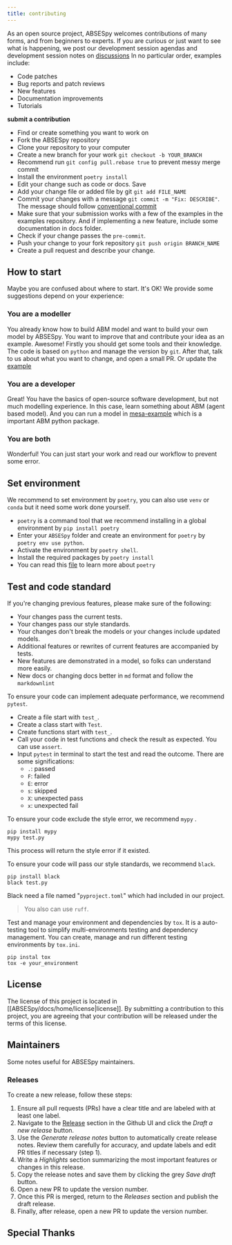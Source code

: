 ```yaml
---
title: contributing
---
```

<!-- markdownlint-disable -->
As an open source project, ABSESpy welcomes contributions of many forms, and from beginners to experts. If you are curious or just want to see what is happening, we post our development session agendas and development session notes on [discussions](https://github.com/ABSESpy/ABSESpy/discussions)
In no particular order, examples include:

- Code patches
- Bug reports and patch reviews
- New features
- Documentation improvements
- Tutorials

**submit a contribution**  

- Find or create something you want to work on
- Fork the ABSESpy repository
- Clone your repository to your computer
- Create a new branch for your work `git checkout -b YOUR_BRANCH`
- Recommend run `git config pull.rebase true` to prevent messy merge commit
- Install the environment `poetry install`
- Edit your change such as code or docs. Save
- Add your change file or added file by git `git add FILE_NAME`
- Commit your changes with a message `git commit -m "Fix: DESCRIBE"`. The message should follow [conventional commit](https://www.conventionalcommits.org/en/v1.0.0/)
- Make sure that your submission works with a few of the examples in the examples repository. And if implementing a new feature, include some documentation in docs folder.
- Check if your change passes the `pre-commit`. 
- Push your change to your fork repository `git push origin BRANCH_NAME`
- Create a pull request and describe your change.

## How to start

Maybe you are confused about where to start. It's OK! We provide some suggestions depend on your experience:

### You are a modeller

You already know how to build ABM model and want to build your own model by ABSESpy. You want to improve that and contribute your idea as an example. Awesome!
Firstly you should get some tools and their knowledge. The code is based on `python` and manage the version by `git`. 
After that, talk to us about what you want to change, and open a small PR. Or update the [example](https://github.com/ABSESpy/ABSESpy/tree/master/examples)

### You are a developer

Great! You have the basics of open-source software development, but not much modelling experience.
In this case, learn something about ABM (agent based model). And you can run a model in [mesa-example](https://mesa.readthedocs.io/latest/tutorials/visualization_tutorial.html) which is a important ABM python package.

### You are both

Wonderful! You can just start your work and read our workflow to prevent some error. 

## Set environment

We recommend to set environment by `poetry`, you can also use `venv` or `conda` but it need some work done yourself. 

- `poetry` is a command tool that we recommend installing in a global environment by `pip install poetry`
- Enter your `ABSESpy` folder and create an environment for `poetry` by `poetry env use python`.
- Activate the environment by `poetry shell`.
- Install the required packages by `poetry install`
- You can read this [file](https://python-poetry.org/) to learn more about `poetry`

## Test and code standard

If you're changing previous features, please make sure of the following:

- Your changes pass the current tests.
- Your changes pass our style standards.
- Your changes don't break the models or your changes include updated models.
- Additional features or rewrites of current features are accompanied by tests.
- New features are demonstrated in a model, so folks can understand more easily.
- New docs or changing docs better in `md` format and follow the `markdownlint`

To ensure your code can implement adequate performance, we recommend `pytest`.

- Create a file start with `test_`.
- Create a class start with `Test`.
- Create functions start with `test_`.
- Call your code in test functions and check the result as expected. You can use `assert`.
- Input `pytest` in terminal to start the test and read the outcome. There are some significations:
	- `.`: passed
	- `F`: failed
	- `E`: error
	- `s`: skipped
	- `X`: unexpected pass
	- `x`: unexpected fail

To ensure your code exclude the style error, we recommend `mypy` .

```shell
pip install mypy
mypy test.py
```

This process will return the style error if it existed.

To ensure your code will pass our style standards, we recommend `black`.

```shell
pip install black
black test.py
```

Black need a file named "`pyproject.toml`" which had included in our project.

>You also can use `ruff`.

Test and manage your environment and dependencies by `tox`. It is a auto-testing tool to simplify multi-environments testing and dependency management. You can create, manage and run different testing environments by `tox.ini`.

```shell
pip instal tox
tox -e your_environment
```

## License

The license of this project is located in [[ABSESpy/docs/home/license|license]]. By submitting a contribution to this project, you are agreeing that your contribution will be released under the terms of this license.

## Maintainers

Some notes useful for ABSESpy maintainers.

### Releases

To create a new release, follow these steps:
1. Ensure all pull requests (PRs) have a clear title and are labeled with at least one label.
2. Navigate to the [Release](https://github.com/ABSESpy/ABSESpy/releases) section in the Github UI and click the *Draft a new release* button.
3. Use the _Generate release notes_ button to automatically create release notes. Review them carefully for accuracy, and update labels and edit PR titles if necessary (step 1).
4. Write a _Highlights_ section summarizing the most important features or changes in this release.
5. Copy the release notes and save them by clicking the grey _Save draft_ button.
6. Open a new PR to update the version number.
7. Once this PR is merged, return to the _Releases_ section and publish the draft release.
8. Finally, after release, open a new PR to update the version number.

## Special Thanks

[clone your repository]: https://help.github.com/articles/cloning-a-repository/
[create a pull request]: https://help.github.com/articles/creating-a-pull-request/
[license]: https://github.com/projectmesa/mesa/blob/main/LICENSE
[pre-commit]: https://github.com/pre-commit/pre-commit